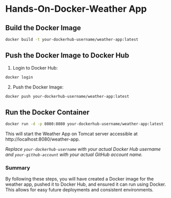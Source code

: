 # Hands-On-Docker-Weather App

## Build the Docker Image

```sh
docker build -t your-dockerhub-username/weather-app:latest
```

## Push the Docker Image to Docker Hub

1. Login to Docker Hub:

```sh
docker login
```

2. Push the Docker Image:

```sh
docker push your-dockerhub-username/weather-app:latest
```

## Run the Docker Container

```sh
docker run -d -p 8080:8080 your-dockerhub-username/weather-app:latest
```

This will start the Weather App on Tomcat server accessible at http://localhost:8080/weather-app.

*Replace `your-dockerhub-username` with your actual Docker Hub username and `your-github-account` with your actual GitHub account name.*

### Summary

By following these steps, you will have created a Docker image for the weather app, pushed it to Docker Hub, and ensured it can run using Docker. 
This allows for easy future deployments and consistent environments.





